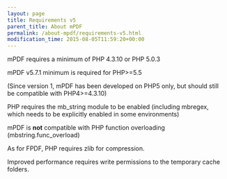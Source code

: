 ```yaml
---
layout: page
title: Requirements v5
parent_title: About mPDF
permalink: /about-mpdf/requirements-v5.html
modification_time: 2015-08-05T11:59:20+00:00
---
```


<p>mPDF requires a minimum of PHP 4.3.10 or PHP 5.0.3</p>
<p>mPDF v5.7.1 minimum is required for PHP&gt;=5.5</p>
<p>(Since version 1, mPDF has been developed on PHP5 only, but should still be compatible with PHP4&gt;=4.3.10)</p>
<p>PHP requires the mb_string module to be enabled (including mbregex, which needs to be explicitly enabled in some environments)</p>
<p>mPDF is <b>not</b> compatible with PHP function overloading (mbstring.func_overload)</p>
<p>As for FPDF, PHP requires zlib for compression.</p>
<p>Improved performance requires write permissions to the temporary cache folders.</p>
